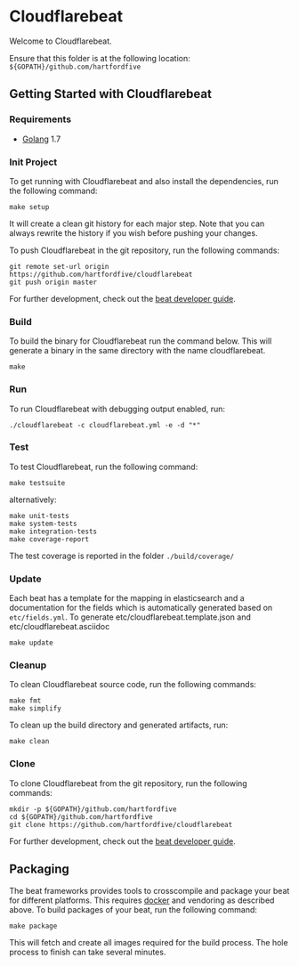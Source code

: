 # Cloudflarebeat

Welcome to Cloudflarebeat.

Ensure that this folder is at the following location:
`${GOPATH}/github.com/hartfordfive`

## Getting Started with Cloudflarebeat

### Requirements

* [Golang](https://golang.org/dl/) 1.7

### Init Project
To get running with Cloudflarebeat and also install the
dependencies, run the following command:

```
make setup
```

It will create a clean git history for each major step. Note that you can always rewrite the history if you wish before pushing your changes.

To push Cloudflarebeat in the git repository, run the following commands:

```
git remote set-url origin https://github.com/hartfordfive/cloudflarebeat
git push origin master
```

For further development, check out the [beat developer guide](https://www.elastic.co/guide/en/beats/libbeat/current/new-beat.html).

### Build

To build the binary for Cloudflarebeat run the command below. This will generate a binary
in the same directory with the name cloudflarebeat.

```
make
```


### Run

To run Cloudflarebeat with debugging output enabled, run:

```
./cloudflarebeat -c cloudflarebeat.yml -e -d "*"
```


### Test

To test Cloudflarebeat, run the following command:

```
make testsuite
```

alternatively:
```
make unit-tests
make system-tests
make integration-tests
make coverage-report
```

The test coverage is reported in the folder `./build/coverage/`

### Update

Each beat has a template for the mapping in elasticsearch and a documentation for the fields
which is automatically generated based on `etc/fields.yml`.
To generate etc/cloudflarebeat.template.json and etc/cloudflarebeat.asciidoc

```
make update
```


### Cleanup

To clean  Cloudflarebeat source code, run the following commands:

```
make fmt
make simplify
```

To clean up the build directory and generated artifacts, run:

```
make clean
```


### Clone

To clone Cloudflarebeat from the git repository, run the following commands:

```
mkdir -p ${GOPATH}/github.com/hartfordfive
cd ${GOPATH}/github.com/hartfordfive
git clone https://github.com/hartfordfive/cloudflarebeat
```


For further development, check out the [beat developer guide](https://www.elastic.co/guide/en/beats/libbeat/current/new-beat.html).


## Packaging

The beat frameworks provides tools to crosscompile and package your beat for different platforms. This requires [docker](https://www.docker.com/) and vendoring as described above. To build packages of your beat, run the following command:

```
make package
```

This will fetch and create all images required for the build process. The hole process to finish can take several minutes.
